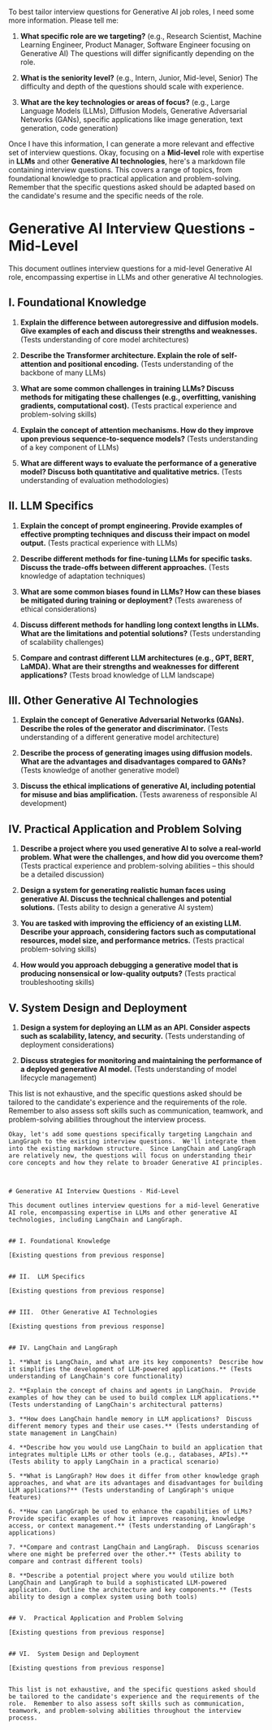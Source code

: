 To best tailor interview questions for Generative AI job roles, I need some more information.  Please tell me:

1. **What specific role are we targeting?** (e.g., Research Scientist, Machine Learning Engineer, Product Manager, Software Engineer focusing on Generative AI)  The questions will differ significantly depending on the role.

2. **What is the seniority level?** (e.g., Intern, Junior, Mid-level, Senior)  The difficulty and depth of the questions should scale with experience.

3. **What are the key technologies or areas of focus?** (e.g., Large Language Models (LLMs), Diffusion Models, Generative Adversarial Networks (GANs), specific applications like image generation, text generation, code generation)

Once I have this information, I can generate a more relevant and effective set of interview questions.
Okay, focusing on a **Mid-level** role with expertise in **LLMs** and other **Generative AI technologies**, here's a markdown file containing interview questions.  This covers a range of topics, from foundational knowledge to practical application and problem-solving.  Remember that the specific questions asked should be adapted based on the candidate's resume and the specific needs of the role.



# Generative AI Interview Questions - Mid-Level

This document outlines interview questions for a mid-level Generative AI role, encompassing expertise in LLMs and other generative AI technologies.


## I. Foundational Knowledge

1. **Explain the difference between autoregressive and diffusion models.  Give examples of each and discuss their strengths and weaknesses.**  (Tests understanding of core model architectures)

2. **Describe the Transformer architecture.  Explain the role of self-attention and positional encoding.** (Tests understanding of the backbone of many LLMs)

3. **What are some common challenges in training LLMs? Discuss methods for mitigating these challenges (e.g., overfitting, vanishing gradients, computational cost).** (Tests practical experience and problem-solving skills)

4. **Explain the concept of attention mechanisms. How do they improve upon previous sequence-to-sequence models?** (Tests understanding of a key component of LLMs)

5. **What are different ways to evaluate the performance of a generative model? Discuss both quantitative and qualitative metrics.** (Tests understanding of evaluation methodologies)


## II.  LLM Specifics

1. **Explain the concept of prompt engineering.  Provide examples of effective prompting techniques and discuss their impact on model output.** (Tests practical experience with LLMs)

2. **Describe different methods for fine-tuning LLMs for specific tasks.  Discuss the trade-offs between different approaches.** (Tests knowledge of adaptation techniques)

3. **What are some common biases found in LLMs?  How can these biases be mitigated during training or deployment?** (Tests awareness of ethical considerations)

4. **Discuss different methods for handling long context lengths in LLMs. What are the limitations and potential solutions?** (Tests understanding of scalability challenges)

5. **Compare and contrast different LLM architectures (e.g., GPT, BERT, LaMDA). What are their strengths and weaknesses for different applications?** (Tests broad knowledge of LLM landscape)


## III.  Other Generative AI Technologies

1. **Explain the concept of Generative Adversarial Networks (GANs).  Describe the roles of the generator and discriminator.** (Tests understanding of a different generative model architecture)

2. **Describe the process of generating images using diffusion models.  What are the advantages and disadvantages compared to GANs?** (Tests knowledge of another generative model)

3. **Discuss the ethical implications of generative AI, including potential for misuse and bias amplification.** (Tests awareness of responsible AI development)


## IV.  Practical Application and Problem Solving

1. **Describe a project where you used generative AI to solve a real-world problem.  What were the challenges, and how did you overcome them?** (Tests practical experience and problem-solving abilities – this should be a detailed discussion)

2. **Design a system for generating realistic human faces using generative AI.  Discuss the technical challenges and potential solutions.** (Tests ability to design a generative AI system)

3. **You are tasked with improving the efficiency of an existing LLM.  Describe your approach, considering factors such as computational resources, model size, and performance metrics.** (Tests practical problem-solving skills)

4. **How would you approach debugging a generative model that is producing nonsensical or low-quality outputs?** (Tests practical troubleshooting skills)


## V.  System Design and Deployment

1.  **Design a system for deploying an LLM as an API.  Consider aspects such as scalability, latency, and security.** (Tests understanding of deployment considerations)

2. **Discuss strategies for monitoring and maintaining the performance of a deployed generative AI model.** (Tests understanding of model lifecycle management)


This list is not exhaustive, and the specific questions asked should be tailored to the candidate's experience and the requirements of the role.  Remember to also assess soft skills such as communication, teamwork, and problem-solving abilities throughout the interview process.
```
Okay, let's add some questions specifically targeting Langchain and LangGraph to the existing interview questions.  We'll integrate them into the existing markdown structure.  Since LangChain and LangGraph are relatively new, the questions will focus on understanding their core concepts and how they relate to broader Generative AI principles.



# Generative AI Interview Questions - Mid-Level

This document outlines interview questions for a mid-level Generative AI role, encompassing expertise in LLMs and other generative AI technologies, including LangChain and LangGraph.


## I. Foundational Knowledge

[Existing questions from previous response]


## II.  LLM Specifics

[Existing questions from previous response]


## III.  Other Generative AI Technologies

[Existing questions from previous response]


## IV. LangChain and LangGraph

1. **What is LangChain, and what are its key components?  Describe how it simplifies the development of LLM-powered applications.** (Tests understanding of LangChain's core functionality)

2. **Explain the concept of chains and agents in LangChain.  Provide examples of how they can be used to build complex LLM applications.** (Tests understanding of LangChain's architectural patterns)

3. **How does LangChain handle memory in LLM applications?  Discuss different memory types and their use cases.** (Tests understanding of state management in LangChain)

4. **Describe how you would use LangChain to build an application that integrates multiple LLMs or other tools (e.g., databases, APIs).** (Tests ability to apply LangChain in a practical scenario)

5. **What is LangGraph? How does it differ from other knowledge graph approaches, and what are its advantages and disadvantages for building LLM applications?** (Tests understanding of LangGraph's unique features)

6. **How can LangGraph be used to enhance the capabilities of LLMs?  Provide specific examples of how it improves reasoning, knowledge access, or context management.** (Tests understanding of LangGraph's applications)

7. **Compare and contrast LangChain and LangGraph.  Discuss scenarios where one might be preferred over the other.** (Tests ability to compare and contrast different tools)

8. **Describe a potential project where you would utilize both LangChain and LangGraph to build a sophisticated LLM-powered application.  Outline the architecture and key components.** (Tests ability to design a complex system using both tools)


## V.  Practical Application and Problem Solving

[Existing questions from previous response]


## VI.  System Design and Deployment

[Existing questions from previous response]


This list is not exhaustive, and the specific questions asked should be tailored to the candidate's experience and the requirements of the role.  Remember to also assess soft skills such as communication, teamwork, and problem-solving abilities throughout the interview process.
```
